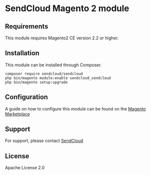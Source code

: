 # SendCloud Magento 2 module

## Requirements
This module requires Magento2 CE version 2.2 or higher.
## Installation
This module can be installed through Composer. 
````
composer require sendcloud/sendcloud
php bin/magento module:enable sendcloud_sendcloud
php bin/magento setup:upgrade
````

## Configuration
A guide on how to configure this module can be found on the [Magento Marketplace](https://marketplace.magento.com/sendcloud-sendcloud.html)

## Support
For support, please contact [SendCloud](https://www.sendcloud.com/contact/)

## License
Apache License 2.0